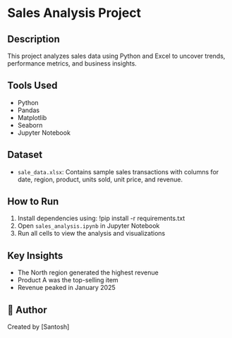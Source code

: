 #  Sales Analysis Project

##  Description
This project analyzes sales data using Python and Excel to uncover trends, performance metrics, and business insights.

##  Tools Used
- Python
- Pandas
- Matplotlib
- Seaborn
- Jupyter Notebook

##  Dataset
- `sale_data.xlsx`: Contains sample sales transactions with columns for date, region, product, units sold, unit price, and revenue.

##  How to Run
1. Install dependencies using: !pip install -r requirements.txt
2. Open `sales_analysis.ipynb` in Jupyter Notebook
3. Run all cells to view the analysis and visualizations

##  Key Insights
- The North region generated the highest revenue
- Product A was the top-selling item
- Revenue peaked in January 2025

## 👤 Author
Created by [Santosh]
